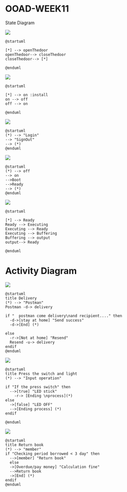 # OOAD-WEEK11
State Diagram

![](http://www.plantuml.com/plantuml/img/SoWkIImgAStDuUAArefLqDMrKyWlICqBoKXDoSylua9YWwIIS_ABKs5oo1oG950_5vT3QbuAq3G0)
```
@startuml

[*] --> openThedoor
openThedoor--> closeThedoor
closeThedoor--> [*]

@enduml
```

![](http://www.plantuml.com/plantuml/img/SoWkIImgAStDuUBYYjQALT3LjLF8prEmoim3IkJaS07POA6qD2uWXafpSJcavgK0DG40)
```
@startuml

[*] --> on :install
on --> off
off --> on

@enduml
```

![](http://www.plantuml.com/plantuml/img/SoWkIImgAStDuTBGqbJGrRLJKFB9Jy_CK-82iuCpq_FyIqiWFA0ABeVKl1IWQW00)
```
@startuml
(*) --> "Login"
--> "SignOut"
--> (*)
@enduml
```

![](http://www.plantuml.com/plantuml/img/SoWkIImgAStDuTBGqbJGrRLJo4zBumBJUI3AAJ-_14G7fIQcL8B5WUgu75BpKe1w0000)
```
@startuml
(*) --> off
--> on
-->Boot
-->Ready
--> (*)
@enduml
```

![](http://www.plantuml.com/plantuml/img/SoWkIImgAStDuUAArefLqDMrKmXAJKofv0AJOBvhHMfoQKbcNZeNd8Ma3bNCgJGjBRK8f1RE0eldbvOKb9PmGIY4PYw7rBmKeEK0)
```
@startuml

[*] --> Ready
Ready --> Executing
Executing --> Ready
Executing --> Buffering
Buffering --> output
output--> Ready

@enduml
```
# Activity Diagram

![](http://www.plantuml.com/plantuml/img/JKyn3i8m3DppYbCcG0fFG1rWHGX6w10bhXefJQl4HUhlSQ5KzUBJ-Su-LuLjvh6BYWD7mfbYU5EUe7Q7FOmvGT_wmfrDMYq0nWljLw4A3JGmB5FNTxHENyacZqmk384I7wKqkAMay5tpbFCJBACLLmtz896NqJagHVyrb-Hhp77a5iL2Cv-5l_QyiTwfY7as_H3Ck8cfX0cDggJ9iny0)
```
@startuml
title Delivery 
(*) --> "Postman"
Postman -d-> delivery 

if "  postman come delivery\nand recipient...." then
  -d->[stay at home] "Send success"
  -d->[End] (*)  

else
  -r->[Not at home] "Resend"
  Resend -u-> delivery
endif
@enduml
```

![](http://www.plantuml.com/plantuml/img/DS_12eCm30RWUvuYzBGDV0NnC8N1ODwTXwAfbdMnj96z_g9pfuO_V7zebSKcMTy1n4iWR1FbZ38Jve-NOKRB8mO_pGAdoncBeaHpuxWABf6I5R-m0V1EKxUpk1VyiDaI1jnO9scb7iszlc8MFxoCvhf9sjZLF7gUyCanBOFwNcy1XKoRBJjdTJpiesdCqNYely4TQUO0AdtrKry0)
```
@startuml
title Press the switch and light
(*) --> "Input operation"

if "If the press switch" then
  -->[true] "LED stick"
    -r-> [Ending \nprocess](*)
else
  ->[false] "LED OFF"
  -->[Ending process] (*)
endif

@enduml
```

![](http://www.plantuml.com/plantuml/img/JO-n2eCm54NtVCKbKrkG3bsB2DAvq5KSeddMOF8YCMdnxnlhulI6Uyxblcg9AiJah8WcMiABOWgCplj9d2vd54K9wSXr5AGm0sGzKZyPVcEcOBpEP0Z-InfttA3LAX57Oe7DR7QnXJpKofoHNMX3okRveQ0JNMUrmdccDSEridsoAXhF60oJtDkEq_xkWtMBF58GQpE8Af_yo0y0)
```
@startuml
title Return book
(*) --> "member"
if "Checking period borrowed < 3 day" then
  -->[member] "Return book"
  else
  ->[Overdue/pay money] "Calculation fine"
  -->Return book
  ->[End] (*)
endif
@enduml
```
